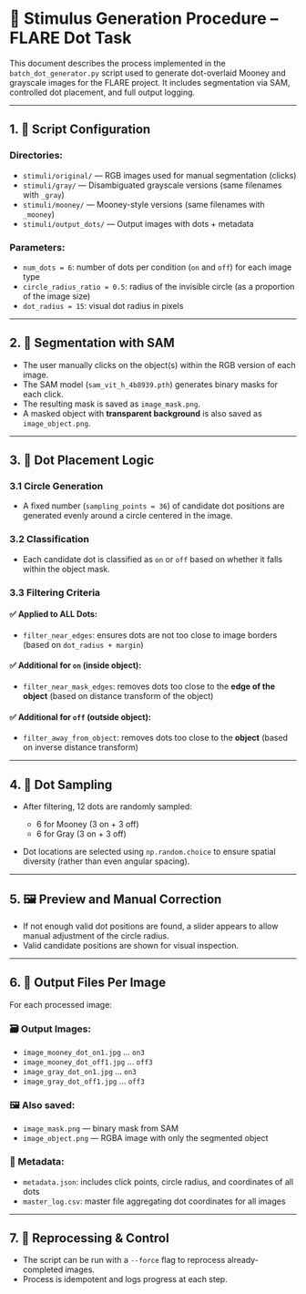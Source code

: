 
# 🧾 Stimulus Generation Procedure – FLARE Dot Task

This document describes the process implemented in the `batch_dot_generator.py` script used to generate dot-overlaid Mooney and grayscale images for the FLARE project. It includes segmentation via SAM, controlled dot placement, and full output logging.

---

## 1. 🔧 Script Configuration

### Directories:
- `stimuli/original/` — RGB images used for manual segmentation (clicks)
- `stimuli/gray/` — Disambiguated grayscale versions (same filenames with `_gray`)
- `stimuli/mooney/` — Mooney-style versions (same filenames with `_mooney`)
- `stimuli/output_dots/` — Output images with dots + metadata

### Parameters:
- `num_dots = 6`: number of dots per condition (`on` and `off`) for each image type
- `circle_radius_ratio = 0.5`: radius of the invisible circle (as a proportion of the image size)
- `dot_radius = 15`: visual dot radius in pixels

---

## 2. 🧠 Segmentation with SAM

- The user manually clicks on the object(s) within the RGB version of each image.
- The SAM model (`sam_vit_h_4b8939.pth`) generates binary masks for each click.
- The resulting mask is saved as `image_mask.png`.
- A masked object with **transparent background** is also saved as `image_object.png`.

---

## 3. 🔴 Dot Placement Logic

### 3.1 Circle Generation
- A fixed number (`sampling_points = 36`) of candidate dot positions are generated evenly around a circle centered in the image.

### 3.2 Classification
- Each candidate dot is classified as `on` or `off` based on whether it falls within the object mask.

### 3.3 Filtering Criteria

#### ✅ Applied to ALL Dots:
- `filter_near_edges`: ensures dots are not too close to image borders (based on `dot_radius + margin`)

#### ✅ Additional for `on` (inside object):
- `filter_near_mask_edges`: removes dots too close to the **edge of the object** (based on distance transform of the object)

#### ✅ Additional for `off` (outside object):
- `filter_away_from_object`: removes dots too close to the **object** (based on inverse distance transform)

---

## 4. 🎯 Dot Sampling

- After filtering, 12 dots are randomly sampled:
  - 6 for Mooney (3 on + 3 off)
  - 6 for Gray (3 on + 3 off)

- Dot locations are selected using `np.random.choice` to ensure spatial diversity (rather than even angular spacing).

---

## 5. 🖼 Preview and Manual Correction

- If not enough valid dot positions are found, a slider appears to allow manual adjustment of the circle radius.
- Valid candidate positions are shown for visual inspection.

---

## 6. 💾 Output Files Per Image

For each processed image:

### 🗃 Output Images:
- `image_mooney_dot_on1.jpg` … `on3`
- `image_mooney_dot_off1.jpg` … `off3`
- `image_gray_dot_on1.jpg` … `on3`
- `image_gray_dot_off1.jpg` … `off3`

### 🖼 Also saved:
- `image_mask.png` — binary mask from SAM
- `image_object.png` — RGBA image with only the segmented object

### 🧾 Metadata:
- `metadata.json`: includes click points, circle radius, and coordinates of all dots
- `master_log.csv`: master file aggregating dot coordinates for all images

---

## 7. 🧪 Reprocessing & Control

- The script can be run with a `--force` flag to reprocess already-completed images.
- Process is idempotent and logs progress at each step.
